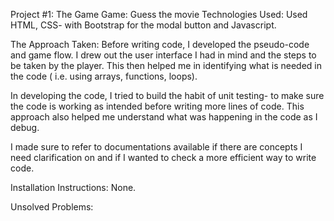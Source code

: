 Project #1: The Game
Game: Guess the movie
Technologies Used:  Used HTML, CSS- with Bootstrap for the modal button and Javascript.

The Approach Taken: Before writing code, I developed the pseudo-code and game flow. I drew out the user interface I had in mind and the steps to be taken by the player. This then helped me in identifying what is needed in the code ( i.e. using arrays, functions, loops).

In developing the code, I tried to build the habit of unit testing- to make sure the code is working as intended before writing more lines of code. This approach also helped me understand what was happening in the code as I debug. 

I made sure to refer to documentations available if there are concepts I need clarification on and if I wanted to check a more efficient way to write code.

Installation Instructions:
None.

Unsolved Problems:
